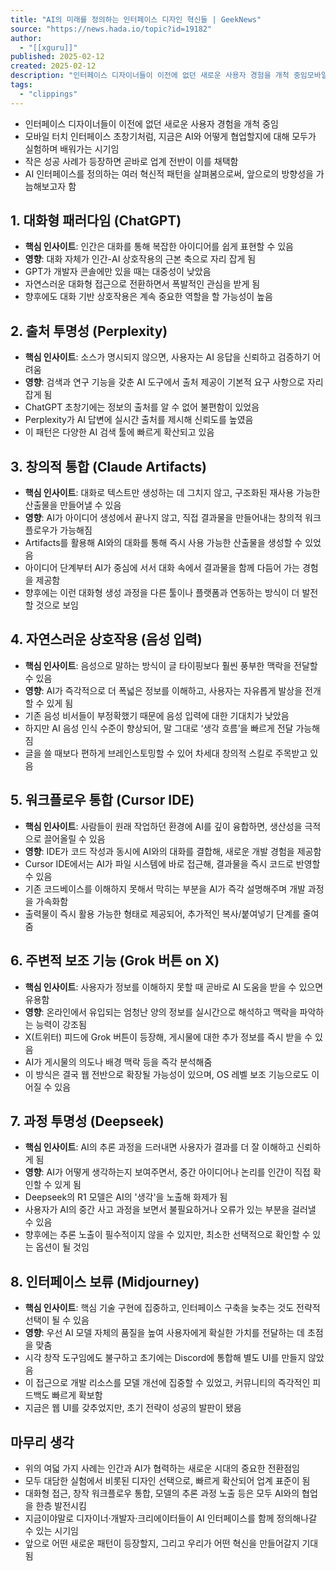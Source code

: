 ```yaml
---
title: "AI의 미래를 정의하는 인터페이스 디자인 혁신들 | GeekNews"
source: "https://news.hada.io/topic?id=19182"
author:
  - "[[xguru]]"
published: 2025-02-12
created: 2025-02-12
description: "인터페이스 디자이너들이 이전에 없던 새로운 사용자 경험을 개척 중임모바일 터치 인터페이스 초창기처럼, 지금은 AI와 어떻게 협업할지에 대해 모두가 실험하며 배워가는 시기임작은 성공 사례가 등장하면 곧바로 업계 전반이 이를 채택함AI 인터페이스를 정의하는 여러 혁신적 패턴을 살펴봄으로써, 앞으로의 방향성을 가늠해보고자 함1. 대화형 패러다임 (ChatGPT)"
tags:
  - "clippings"
---
```

- 인터페이스 디자이너들이 이전에 없던 새로운 사용자 경험을 개척 중임
- 모바일 터치 인터페이스 초창기처럼, 지금은 AI와 어떻게 협업할지에 대해 모두가 실험하며 배워가는 시기임
- 작은 성공 사례가 등장하면 곧바로 업계 전반이 이를 채택함
- AI 인터페이스를 정의하는 여러 혁신적 패턴을 살펴봄으로써, 앞으로의 방향성을 가늠해보고자 함

## 1\. 대화형 패러다임 (ChatGPT)

- **핵심 인사이트**: 인간은 대화를 통해 복잡한 아이디어를 쉽게 표현할 수 있음
- **영향**: 대화 자체가 인간-AI 상호작용의 근본 축으로 자리 잡게 됨
- GPT가 개발자 콘솔에만 있을 때는 대중성이 낮았음
- 자연스러운 대화형 접근으로 전환하면서 폭발적인 관심을 받게 됨
- 향후에도 대화 기반 상호작용은 계속 중요한 역할을 할 가능성이 높음

## 2\. 출처 투명성 (Perplexity)

- **핵심 인사이트**: 소스가 명시되지 않으면, 사용자는 AI 응답을 신뢰하고 검증하기 어려움
- **영향**: 검색과 연구 기능을 갖춘 AI 도구에서 출처 제공이 기본적 요구 사항으로 자리 잡게 됨
- ChatGPT 초창기에는 정보의 출처를 알 수 없어 불편함이 있었음
- Perplexity가 AI 답변에 실시간 출처를 제시해 신뢰도를 높였음
- 이 패턴은 다양한 AI 검색 툴에 빠르게 확산되고 있음

## 3\. 창의적 통합 (Claude Artifacts)

- **핵심 인사이트**: 대화로 텍스트만 생성하는 데 그치지 않고, 구조화된 재사용 가능한 산출물을 만들어낼 수 있음
- **영향**: AI가 아이디어 생성에서 끝나지 않고, 직접 결과물을 만들어내는 창의적 워크플로우가 가능해짐
- Artifacts를 활용해 AI와의 대화를 통해 즉시 사용 가능한 산출물을 생성할 수 있었음
- 아이디어 단계부터 AI가 중심에 서서 대화 속에서 결과물을 함께 다듬어 가는 경험을 제공함
- 향후에는 이런 대화형 생성 과정을 다른 툴이나 플랫폼과 연동하는 방식이 더 발전할 것으로 보임

## 4\. 자연스러운 상호작용 (음성 입력)

- **핵심 인사이트**: 음성으로 말하는 방식이 글 타이핑보다 훨씬 풍부한 맥락을 전달할 수 있음
- **영향**: AI가 즉각적으로 더 폭넓은 정보를 이해하고, 사용자는 자유롭게 발상을 전개할 수 있게 됨
- 기존 음성 비서들이 부정확했기 때문에 음성 입력에 대한 기대치가 낮았음
- 하지만 AI 음성 인식 수준이 향상되어, 말 그대로 ‘생각 흐름’을 빠르게 전달 가능해짐
- 글을 쓸 때보다 편하게 브레인스토밍할 수 있어 차세대 창의적 스킬로 주목받고 있음

## 5\. 워크플로우 통합 (Cursor IDE)

- **핵심 인사이트**: 사람들이 원래 작업하던 환경에 AI를 깊이 융합하면, 생산성을 극적으로 끌어올릴 수 있음
- **영향**: IDE가 코드 작성과 동시에 AI와의 대화를 결합해, 새로운 개발 경험을 제공함
- Cursor IDE에서는 AI가 파일 시스템에 바로 접근해, 결과물을 즉시 코드로 반영할 수 있음
- 기존 코드베이스를 이해하지 못해서 막히는 부분을 AI가 즉각 설명해주며 개발 과정을 가속화함
- 출력물이 즉시 활용 가능한 형태로 제공되어, 추가적인 복사/붙여넣기 단계를 줄여줌

## 6\. 주변적 보조 기능 (Grok 버튼 on X)

- **핵심 인사이트**: 사용자가 정보를 이해하지 못할 때 곧바로 AI 도움을 받을 수 있으면 유용함
- **영향**: 온라인에서 유입되는 엄청난 양의 정보를 실시간으로 해석하고 맥락을 파악하는 능력이 강조됨
- X(트위터) 피드에 Grok 버튼이 등장해, 게시물에 대한 추가 정보를 즉시 받을 수 있음
- AI가 게시물의 의도나 배경 맥락 등을 즉각 분석해줌
- 이 방식은 결국 웹 전반으로 확장될 가능성이 있으며, OS 레벨 보조 기능으로도 이어질 수 있음

## 7\. 과정 투명성 (Deepseek)

- **핵심 인사이트**: AI의 추론 과정을 드러내면 사용자가 결과를 더 잘 이해하고 신뢰하게 됨
- **영향**: AI가 어떻게 생각하는지 보여주면서, 중간 아이디어나 논리를 인간이 직접 확인할 수 있게 됨
- Deepseek의 R1 모델은 AI의 '생각'을 노출해 화제가 됨
- 사용자가 AI의 중간 사고 과정을 보면서 불필요하거나 오류가 있는 부분을 걸러낼 수 있음
- 향후에는 추론 노출이 필수적이지 않을 수 있지만, 최소한 선택적으로 확인할 수 있는 옵션이 될 것임

## 8\. 인터페이스 보류 (Midjourney)

- **핵심 인사이트**: 핵심 기술 구현에 집중하고, 인터페이스 구축을 늦추는 것도 전략적 선택이 될 수 있음
- **영향**: 우선 AI 모델 자체의 품질을 높여 사용자에게 확실한 가치를 전달하는 데 초점을 맞춤
- 시각 창작 도구임에도 불구하고 초기에는 Discord에 통합해 별도 UI를 만들지 않았음
- 이 접근으로 개발 리소스를 모델 개선에 집중할 수 있었고, 커뮤니티의 즉각적인 피드백도 빠르게 확보함
- 지금은 웹 UI를 갖추었지만, 초기 전략이 성공의 발판이 됐음

## 마무리 생각

- 위의 여덟 가지 사례는 인간과 AI가 협력하는 새로운 시대의 중요한 전환점임
- 모두 대담한 실험에서 비롯된 디자인 선택으로, 빠르게 확산되어 업계 표준이 됨
- 대화형 접근, 창작 워크플로우 통합, 모델의 추론 과정 노출 등은 모두 AI와의 협업을 한층 발전시킴
- 지금이야말로 디자이너·개발자·크리에이터들이 AI 인터페이스를 함께 정의해나갈 수 있는 시기임
- 앞으로 어떤 새로운 패턴이 등장할지, 그리고 우리가 어떤 혁신을 만들어갈지 기대됨